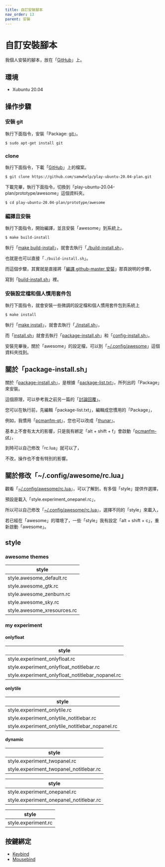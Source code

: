 ```yaml
---
title: 自訂安裝腳本
nav_order: 13
parent: 安裝
---
```



# 自訂安裝腳本

我個人安裝的腳本，放在「[GitHub](https://github.com/samwhelp/play-ubuntu-20.04-plan/tree/master/prototype/awesome)」上。

## 環境

* Xubuntu 20.04

## 操作步驟


### 安裝 git

執行下面指令，安裝「Package: [git](https://packages.ubuntu.com/focal/git)」。

``` sh
$ sudo apt-get install git
```

### clone

執行下面指令，下載「[GitHub](https://github.com/samwhelp/play-ubuntu-20.04-plan)」上的檔案。

``` sh
$ git clone https://github.com/samwhelp/play-ubuntu-20.04-plan.git
```

下載完畢，執行下面指令，切換到「play-ubuntu-20.04-plan/prototype/awesome」這個資料夾。

``` sh
$ cd play-ubuntu-20.04-plan/prototype/awesome
```


### 編譯且安裝

執行下面指令，開始編譯，並且安裝「awesome」到系統上。

``` sh
$ make build-install
```

執行「[make build-install](https://github.com/samwhelp/play-ubuntu-20.04-plan/blob/master/prototype/awesome/Makefile#L39)」，就會去執行「[./build-install.sh](https://github.com/samwhelp/play-ubuntu-20.04-plan/blob/master/prototype/awesome/build-install.sh)」，

也就是也可以直接「`./build-install.sh`」。

而這個步驟，其實就是直接將「[編譯 github-master 安裝](https://samwhelp.github.io/note-about-awesome-wm/read/install/build-github-master-install.html)」那頁說明的步驟，

寫到「[build-install.sh](https://github.com/samwhelp/play-ubuntu-20.04-plan/blob/master/prototype/awesome/build-install.sh)」裡。


### 安裝設定檔和個人慣用套件包

執行下面指令，就會安裝一些微調的設定檔和個人慣用套件包到系統上

``` sh
$ make install
```

執行「[make install](https://github.com/samwhelp/play-ubuntu-20.04-plan/blob/master/prototype/awesome/Makefile#L24)」，就會去執行「[./install.sh](https://github.com/samwhelp/play-ubuntu-20.04-plan/blob/master/prototype/awesome/install.sh)」，

而「[install.sh](https://github.com/samwhelp/play-ubuntu-20.04-plan/blob/master/prototype/awesome/install.sh)」就會去執行「[package-install.sh](https://github.com/samwhelp/play-ubuntu-20.04-plan/blob/master/prototype/awesome/package-install.sh)」和「[config-install.sh](https://github.com/samwhelp/play-ubuntu-20.04-plan/blob/master/prototype/awesome/config-install.sh)」。


安裝完畢後，關於「awesome」的設定檔，可以到「[~/.config/awesome](https://github.com/samwhelp/play-ubuntu-20.04-plan/tree/master/prototype/awesome/config/awesome/start)」這個資料夾找到。


## 關於「package-install.sh」

關於「[package-install.sh](https://github.com/samwhelp/play-ubuntu-20.04-plan/blob/master/prototype/awesome/package-install.sh)」，是根據「[package-list.txt](https://github.com/samwhelp/play-ubuntu-20.04-plan/blob/master/prototype/awesome/package-list.txt)」，所列出的「Package」來安裝。

這個原理，可以參考我之前另一篇的「[討論回覆](https://www.ubuntu-tw.org/modules/newbb/viewtopic.php?post_id=362322#forumpost362322)」。

您可以在執行前，先編輯「package-list.txt」，編輯成您慣用的「Package」，

例如，我慣用「[pcmanfm-qt](https://packages.ubuntu.com/focal/pcmanfm-qt)」，您也可以改成「[thunar](https://packages.ubuntu.com/focal/thunar)」。

基本上不會有太大的影響，只是我有綁定「alt + shift + f」會啟動「[pcmanfm-qt](http://manpages.ubuntu.com/manpages/focal/en/man1/pcmanfm-qt.1.html)」，

到時可以自己修改「rc.lua」就可以了，

不改，操作也不會有特別的影響。


## 關於修改「~/.config/awesome/rc.lua」


觀看「[~/.config/awesome/rc.lua](https://github.com/samwhelp/play-ubuntu-20.04-plan/blob/master/prototype/awesome/config/awesome/start/rc.lua)」，可以了解到，有多個「style」提供作選擇，

預設是載入「style.experiment_onepanel.rc」，

所以可以自己修改「[~/.config/awesome/rc.lua](https://github.com/samwhelp/play-ubuntu-20.04-plan/blob/master/prototype/awesome/config/awesome/start/rc.lua)」，選擇不同的「style」來載入，

若已經在「awesome」的環境了，一些「style」我有設定「alt + shift + c」，重新啟動「awesome」。


## style



### awesome themes

| style |
| --- |
| style.awesome_default.rc |
| style.awesome_gtk.rc |
| style.awesome_zenburn.rc |
| style.awesome_sky.rc |
| style.awesome_xresources.rc |


### my experiment

#### onlyfloat

| style |
| --- |
| style.experiment_onlyfloat.rc |
| style.experiment_onlyfloat_notitlebar.rc |
| style.experiment_onlyfloat_notitlebar_nopanel.rc |


#### onlytile

| style |
| --- |
| style.experiment_onlytile.rc |
| style.experiment_onlytile_notitlebar.rc |
| style.experiment_onlytile_notitlebar_nopanel.rc |


#### dynamic

| style |
| --- |
| style.experiment_twopanel.rc |
| style.experiment_twopanel_notitlebar.rc |


| style |
| --- |
| style.experiment_onepanel.rc |
| style.experiment_onepanel_notitlebar.rc |


| style |
| --- |
| style.experiment.rc |


## 按鍵綁定

* [Keybind](https://github.com/samwhelp/play-ubuntu-20.04-plan/blob/master/prototype/awesome/config/awesome/start/spec-keybind.md)
* [Mousebind](https://github.com/samwhelp/play-ubuntu-20.04-plan/blob/master/prototype/awesome/config/awesome/start/spec-mousebind.md)
